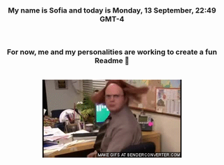 


<div align="center">
<h3 >My name is Sofia and today is Monday, 13 September, 22:49 GMT-4</h3><br>
<h3 >For now, me and my personalities are working to create a fun Readme 👋
</h3><br>
<img src='img/dwight.gif' alt='working...'/>
</div>
